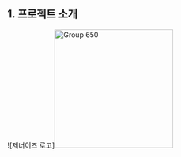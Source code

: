 ## 1. 프로젝트 소개
![제너이즈 로고]<img width="240" alt="Group 650" src="https://github.com/Nahhh-j/GenerEase/assets/105144666/509318ee-5ebf-44a5-8d59-43c95bf026d3">
